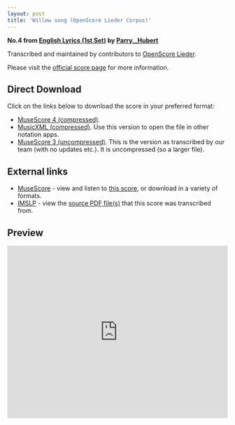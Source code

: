 ```yaml
---
layout: post
title: 'Willow song (OpenScore Lieder Corpus)'
---
```


__No.4 from [English Lyrics (1st Set)](https://fourscoreandmore.org/OpenScore/Parry%2C_Hubert/English_Lyrics_%281st_Set%29/) by [Parry,_Hubert](https://fourscoreandmore.org/OpenScore/Parry%2C_Hubert)__

Transcribed and maintained by contributors to [OpenScore Lieder].

Please visit the [official score page] for more information.

[official score page]: https://musescore.com/openscore-lieder-corpus/scores/6425475
[OpenScore Lieder]: https://musescore.com/openscore-lieder-corpus

## Direct Download

Click on the links below to download the score in your preferred format:
- [MuseScore 4 (compressed)](https://fourscoreandmore.org/OpenScore/Parry%2C_Hubert/English_Lyrics_%281st_Set%29/4_Willow_song.mscz).
- [MusicXML (compressed)](https://fourscoreandmore.org/OpenScore/Parry%2C_Hubert/English_Lyrics_%281st_Set%29/4_Willow_song.mxl). Use this version to open the file in other notation apps.
- [MuseScore 3 (uncompressed)](https://raw.githubusercontent.com/OpenScore/Lieder/refs/heads/main/scores/Parry%2C_Hubert/English_Lyrics_%281st_Set%29/4_Willow_song/lc6425475.mscx). This is the version as transcribed by our team (with no updates etc.). It is uncompressed (so a larger file).

## External links

- [MuseScore] - view and listen to [this score][MuseScore], or download in a variety of formats.
- [IMSLP] - view the [source PDF file(s)][IMSLP] that this score was transcribed from.

[MuseScore]: https://musescore.com/score/6425475
[IMSLP]: https://imslp.org/wiki/Special:ReverseLookup/33700

## Preview

<iframe width="100%" height="394" src="https://musescore.com/openscore-lieder-corpus/scores/6425475/embed" frameborder="0" allowfullscreen allow="autoplay; fullscreen"></iframe>
